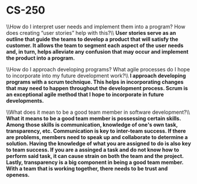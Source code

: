 # CS-250
\\\\How do I interpret user needs and implement them into a program? How does creating “user stories” help with this?\\\\
    ****User stories serve as an outline that guide the teams to develop a product that will satisfy the customer.  It allows the team to segment each aspect of the user needs and, in turn, helps alleviate any confusion that may occur and implement the product into a program.****
    
\\\\How do I approach developing programs? What agile processes do I hope to incorporate into my future development work?\\\\
    ****I approach developing programs with a scrum technique.  This helps in incorporating changes that may need to happen throughout the development process.  Scrum is an exceptional agile method that I hope to incorporate in future developments.****

\\\\What does it mean to be a good team member in software development?\\\\
    ****What it means to be a good team member is possessing certain skills.  Among those skills is communication, knowledge of one's own task, transparency, etc. Communication is key to inter-team success.  If there are problems, members need to speak up and collaborate to determine a solution.  Having the knowledge of what you are assigned to do is also key to team success.  If you are a assinged a task and do not know how to perform said task, it can cause strain on both the team and the project.  Lastly, transparency is a big component in being a good team member.  With a team that is working together, there needs to be trust and openess.****

